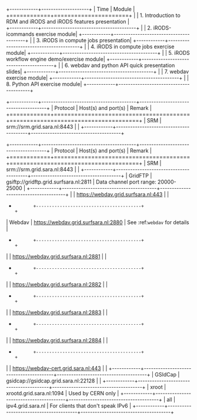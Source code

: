 
+------------+--------------------+
| Time       | Module              | 
+============+======================+
|       | 1. Introduction to RDM and iRODS and iRODS features presentation      |                                      
+------------+----------------------------------------+
|       |  2. iRODS-icommands exercise module|
+------------+----------------------------------------+
|       |  3. iRODS in compute jobs presentation|
+------------+----------------------------------------+
|       |  4. iRODS in compute jobs exercise module|
+------------+----------------------------------------+
|       |  5. iRODS workflow engine demo/exercise module|
+------------+----------------------------------------+
|       |  6. webdav and python API quick presentation slides|
+------------+----------------------------------------+
|       |  7. webdav exercise module|
+------------+----------------------------------------+
|       |  8. Python API exercise module|
+------------+----------------------------------------+




+------------+----------------------------------------+--------------------------------------+
| Protocol   | Host(s) and port(s)                    | Remark                               |
+============+========================================+======================================+
| SRM        | srm://srm.grid.sara.nl:8443            |                                      |
+------------+----------------------------------------+--------------------------------------+


+------------+----------------------------------------+--------------------------------------+
| Protocol   | Host(s) and port(s)                    | Remark                               |
+============+========================================+======================================+
| SRM        | srm://srm.grid.sara.nl:8443            |                                      |
+------------+----------------------------------------+--------------------------------------+
| GridFTP    | gsiftp://gridftp.grid.surfsara.nl:2811 | Data channel port range: 20000-25000 |
+------------+----------------------------------------+--------------------------------------+
|            | https://webdav.grid.surfsara.nl:443    |                                      |
+            +----------------------------------------+                                      +
| Webdav     | https://webdav.grid.surfsara.nl:2880   | See :ref:`webdav` for details        |
+            +----------------------------------------+                                      +
|            | https://webdav.grid.surfsara.nl:2881   |                                      |
+            +----------------------------------------+                                      +
|            | https://webdav.grid.surfsara.nl:2882   |                                      |
+            +----------------------------------------+                                      +
|            | https://webdav.grid.surfsara.nl:2883   |                                      |
+            +----------------------------------------+                                      +
|            | https://webdav.grid.surfsara.nl:2884   |                                      |
+            +----------------------------------------+                                      +
|            | https://webdav-cert.grid.sara.nl:443   |                                      |
+------------+----------------------------------------+--------------------------------------+
| GSIdCap    | gsidcap://gsidcap.grid.sara.nl:22128   |                                      |
+------------+----------------------------------------+--------------------------------------+
| xroot      | xrootd.grid.sara.nl:1094               | Used by CERN only                    |
+------------+----------------------------------------+--------------------------------------+
| all        | ipv4.grid.sara.nl                      | For clients that don't speak IPv6    |
+------------+----------------------------------------+--------------------------------------+


